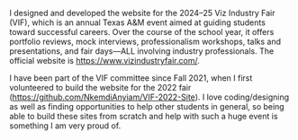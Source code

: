 I designed and developed the website for the 2024–25 Viz Industry Fair (VIF), which is an annual Texas A&M event aimed at guiding students toward successful careers.
Over the course of the school year, it offers portfolio reviews, mock interviews, professionalism workshops, talks and presentations, and fair days—ALL involving industry professionals.
The official website is https://www.vizindustryfair.com/.

I have been part of the VIF committee since Fall 2021, when I first volunteered to build the website for the 2022 fair (https://github.com/NkemdiAnyiam/VIF-2022-Site). I love coding/designing as well as finding opportunities to help other students in general, so being able to build these sites from scratch and help with such a huge event is something I am very proud of.
